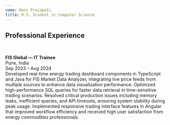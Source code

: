 ```yaml
---
name: Heni Prajapati
title: M.S. Student in Computer Science
---
```


## Professional Experience

<br>

**FIS Global — IT Trainee**  
Pune, India  
Sep 2023 – Aug 2024  
Developed real-time energy trading dashboard components in TypeScript and Java for FIS Market Data Analyzer, integrating live price feeds from multiple sources to enhance data visualization performance. Optimized high-performance SQL queries for faster data retrieval in time-sensitive trading scenarios. Resolved critical production issues including memory leaks, inefficient queries, and API timeouts, ensuring system stability during peak usage. Implemented responsive trading interface features in Angular that improved workflow efficiency and received high user satisfaction from energy commodities professionals.
